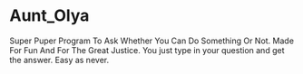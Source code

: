 # Aunt_Olya
Super Puper Program To Ask Whether You Can Do Something Or Not. Made For Fun And For The Great Justice.
You just type in your question and get the answer. Easy as never.
